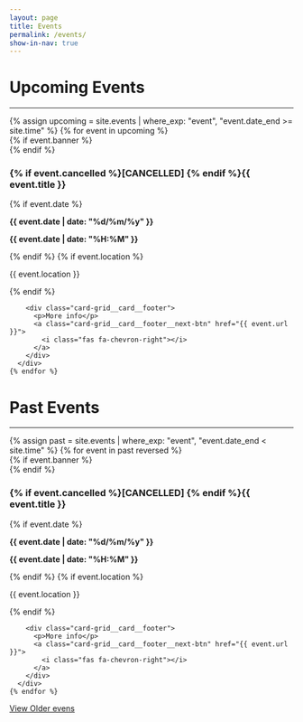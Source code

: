 ```yaml
---
layout: page
title: Events
permalink: /events/
show-in-nav: true
---
```


# Upcoming Events

-----------
<div class="page-section">
  <div class="event-grid card-grid">
    {% assign upcoming = site.events | where_exp: "event", "event.date_end >= site.time" %}
    {% for event in upcoming %}
      <div class="card-grid__card{% if event.cancelled %} cancelled {% endif %}">
        {% if event.banner %}
          <div class="card-grid__card__banner" style="background-image: url(/assets/images/contrib/events/{{ event.banner }});"></div>
        {% endif %}
        <h3>{% if event.cancelled %}[CANCELLED] {% endif %}{{ event.title }}</h3>
        {% if event.date %}
          <div class="card-grid__card__row">
            <i class="fas fa-calendar-day"></i>
            <p><strong>{{ event.date | date: "%d/%m/%y" }}</strong></p>
          </div>
          <div class="card-grid__card__row">
            <i class="fas fa-clock"></i>
            <p><strong>{{ event.date | date: "%H:%M" }}</strong></p>
          </div>
        {% endif %}
        {% if event.location %}
          <div class="card-grid__card__row">
            <i class="fas fa-map-marker"></i>
            <p>{{ event.location }}</p>
          </div>
        {% endif %}

        <div class="card-grid__card__footer">
          <p>More info</p>
          <a class="card-grid__card__footer__next-btn" href="{{ event.url }}">
            <i class="fas fa-chevron-right"></i>
          </a>
        </div>
      </div>
    {% endfor %}
  </div>
</div>

# Past Events
---
<div class="page-section">
  <div class="event-grid card-grid">
    {% assign past = site.events | where_exp: "event", "event.date_end < site.time" %}
    {% for event in past reversed %}
      <div class="card-grid__card{% if event.cancelled %} cancelled {% endif %}">
        {% if event.banner %}
          <div class="card-grid__card__banner" style="background-image: url(/assets/images/contrib/events/{{ event.banner }});"></div>
        {% endif %}
        <h3>{% if event.cancelled %}[CANCELLED] {% endif %}{{ event.title }}</h3>
        {% if event.date %}
          <div class="card-grid__card__row">
            <i class="fas fa-calendar-day"></i>
            <p><strong>{{ event.date | date: "%d/%m/%y" }}</strong></p>
          </div>
          <div class="card-grid__card__row">
            <i class="fas fa-clock"></i>
            <p><strong>{{ event.date | date: "%H:%M" }}</strong></p>
          </div>
        {% endif %}
        {% if event.location %}
          <div class="card-grid__card__row">
            <i class="fas fa-map-marker"></i>
            <p>{{ event.location }}</p>
          </div>
        {% endif %}

        <div class="card-grid__card__footer">
          <p>More info</p>
          <a class="card-grid__card__footer__next-btn" href="{{ event.url }}">
            <i class="fas fa-chevron-right"></i>
          </a>
        </div>
      </div>
    {% endfor %}
  </div>
  <a class="btn btn--dark" href="/blog_all">View Older evens</a>
</div>
